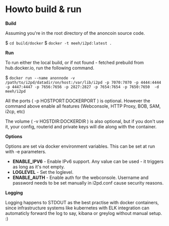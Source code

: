 Howto build & run
==================

**Build**

Assuming you're in the root directory of the anoncoin source code.

$ `cd build/docker`
$ `docker -t meeh/i2pd:latest .`

**Run**

To run either the local build, or if not found - fetched prebuild from hub.docker.io, run the following command.

$ `docker run --name anonnode -v /path/to/i2pd/datadir/on/host:/var/lib/i2pd -p 7070:7070 -p 4444:4444 -p 4447:4447 -p 7656:7656 -p 2827:2827 -p 7654:7654 -p 7650:7650  -d meeh/i2pd`

All the ports ( -p HOSTPORT:DOCKERPORT ) is optional. However the command above enable all features (Webconsole, HTTP Proxy, BOB, SAM, i2cp, etc)

The volume ( -v HOSTDIR:DOCKERDIR ) is also optional, but if you don't use it, your config, routerid and private keys will die along with the container.

**Options**

Options are set via docker environment variables. This can be set at run with -e parameters.

* **ENABLE_IPV6**   - Enable IPv6 support. Any value can be used - it triggers as long as it's not empty.
* **LOGLEVEL**      - Set the loglevel.
* **ENABLE_AUTH**   - Enable auth for the webconsole. Username and password needs to be set manually in i2pd.conf cause security reasons.

**Logging**

Logging happens to STDOUT as the best practise with docker containers, since infrastructure systems like kubernetes with ELK integration can automaticly forward the log to say, kibana or greylog without manual setup. :)



